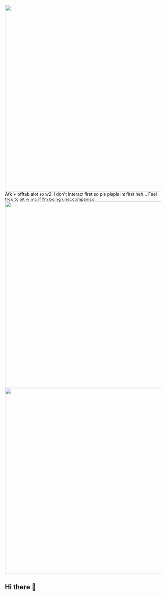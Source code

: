 <img src="https://i.imgur.com/71fnCTy.png&=80" width="600">
Afk + offtab alot so w2i 
I don't interact first so pls plspls int first heh...
Feel free to sit w me if I'm being unaccompanied
<img src="https://i.imgur.com/UBUfVfA.png&=80" width="600">

<img src="https://i.imgur.com/YSFUvMQ.png&=80" width="600">



## Hi there 👋

<!--
**detective-prince/detective-prince** is a ✨ _special_ ✨ repository because its `README.md` (this file) appears on your GitHub profile.

Here are some ideas to get you started:

- 🔭 I’m currently working on ...
- 🌱 I’m currently learning ...
- 👯 I’m looking to collaborate on ...
- 🤔 I’m looking for help with ...
- 💬 Ask me about ...
- 📫 How to reach me: ...
- 😄 Pronouns: ...
- ⚡ Fun fact: ...
-->
